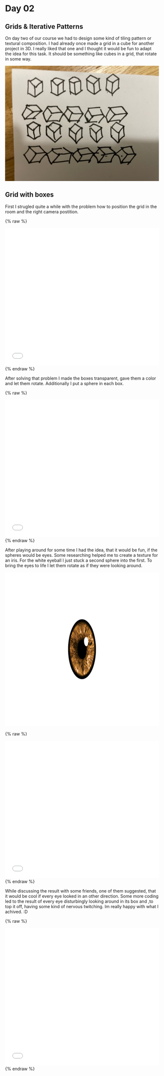 # Day 02

## Grids & Iterative Patterns

On day two of our course we had to design some kind of tiling pattern or textural composition. I had already once made a grid in a cube for another project in 3D. I really liked that one and I thought it would be fun to adapt the idea for this task. It should be something like cubes in a grid, that rotate in some way.

![Example Image](content/day02/01/grid.jpg)

## Grid with boxes

First I strugled quite a while with the problem how to position the grid in the room and the right camera postition.

{% raw %}
<iframe src="content\day02\grid_v1\index.html" width="100%" height="450" frameborder="no"></iframe>
{% endraw %}

After solving that problem I made the boxes transparent, gave them a color and let them rotate. Additionally I put a sphere in each box.

{% raw %}
<iframe src="content\day02\grid_v2_spheres\index.html" width="100%" height="450" frameborder="no"></iframe>
{% endraw %}

After playing around for some time I had the idea, that it would be fun, if the spheres would be eyes. Some researching helped me to create a texture for an iris. For the white eyeball I just stuck a second sphere into the first. To bring the eyes to life I let them rotate as if they were looking around.

![Example Image](content/day02/grid_v3_eyes/eyeball.png)

{% raw %}
<iframe src="content\day02\grid_v3_eyes\index.html" width="100%" height="450" frameborder="no"></iframe>
{% endraw %}

While discussing the result with some friends, one of them suggested, that it would be cool if every eye looked in an other direction. Some more coding led to the result of every eye disturbingly looking around in its box and ,to top it off, having some kind of nervous twitching. Im really happy with what I achived. :D

{% raw %}
<iframe src="content\day02\grid_v4_twitching\index.html" width="100%" height="450" frameborder="no"></iframe>
{% endraw %}